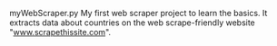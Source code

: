 myWebScraper.py
My first web scraper project to learn the basics. It extracts data about countries on the web scrape-friendly website "www.scrapethissite.com".
